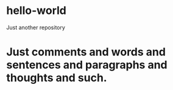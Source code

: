 # hello-world
Just another repository
# Just comments and words and sentences and paragraphs and thoughts and such.
